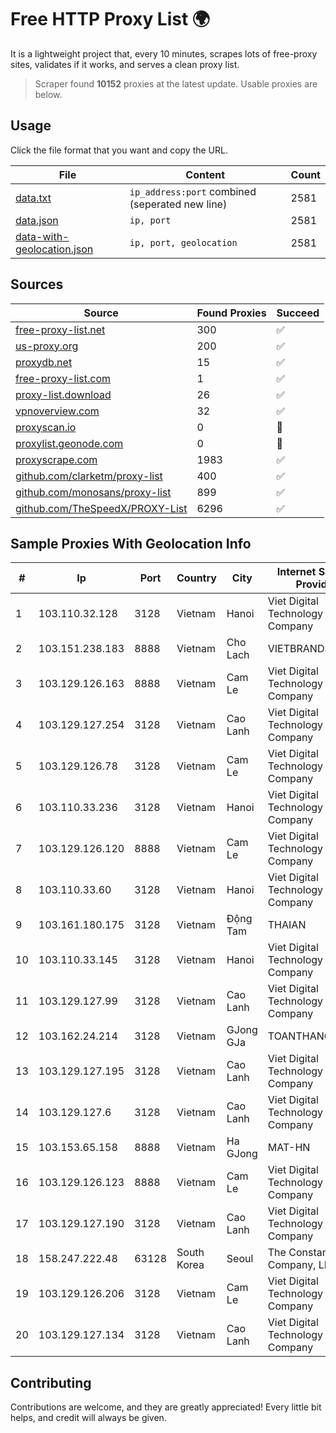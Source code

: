 
# Free HTTP Proxy List 🌍

It is a lightweight project that, every 10 minutes, scrapes lots of free-proxy sites, validates if it works, and serves a clean proxy list.


> Scraper found **10152** proxies at the latest update. Usable proxies are below.

## Usage

Click the file format that you want and copy the URL.


|File|Content|Count|
|----|-------|-----|
|[data.txt](https://raw.githubusercontent.com/themiralay/Proxy-List-World/master/data.txt)|`ip_address:port` combined (seperated new line)|2581|
|[data.json](https://raw.githubusercontent.com/themiralay/Proxy-List-World/master/data.json)|`ip, port`|2581|
|[data-with-geolocation.json](https://raw.githubusercontent.com/themiralay/Proxy-List-World/master/data-with-geolocation.json)|`ip, port, geolocation`|2581|

## Sources

|Source|Found Proxies|Succeed|
|------|-------------|-------|
|[free-proxy-list.net](https://free-proxy-list.net)|300|✅|
|[us-proxy.org](https://www.us-proxy.org)|200|✅|
|[proxydb.net](http://proxydb.net)|15|✅|
|[free-proxy-list.com](https://free-proxy-list.com/?page=&port=&type%5B%5D=http&type%5B%5D=https&up_time=0&search=Search)|1|✅|
|[proxy-list.download](https://www.proxy-list.download/HTTP)|26|✅|
|[vpnoverview.com](https://vpnoverview.com/privacy/anonymous-browsing/free-proxy-servers)|32|✅|
|[proxyscan.io](https://www.proxyscan.io)|0|🚫|
|[proxylist.geonode.com](https://proxylist.geonode.com/api/proxy-list?limit=300&page=1&sort_by=lastChecked&sort_type=desc&protocols=http,https)|0|🚫|
|[proxyscrape.com](https://api.proxyscrape.com/v2/?request=displayproxies&protocol=http&timeout=10000&country=all&ssl=all&anonymity=all)|1983|✅|
|[github.com/clarketm/proxy-list](https://raw.githubusercontent.com/clarketm/proxy-list/master/proxy-list-raw.txt)|400|✅|
|[github.com/monosans/proxy-list](https://raw.githubusercontent.com/monosans/proxy-list/main/proxies/http.txt)|899|✅|
|[github.com/TheSpeedX/PROXY-List](https://raw.githubusercontent.com/TheSpeedX/PROXY-List/master/http.txt)|6296|✅|


## Sample Proxies With Geolocation Info

|#|Ip|Port|Country|City|Internet Service Provider|
|-|--|----|-------|----|-------------------------|
|1|103.110.32.128|3128|Vietnam|Hanoi|Viet Digital Technology Liability Company|
|2|103.151.238.183|8888|Vietnam|Cho Lach|VIETBRANDS|
|3|103.129.126.163|8888|Vietnam|Cam Le|Viet Digital Technology Liability Company|
|4|103.129.127.254|3128|Vietnam|Cao Lanh|Viet Digital Technology Liability Company|
|5|103.129.126.78|3128|Vietnam|Cam Le|Viet Digital Technology Liability Company|
|6|103.110.33.236|3128|Vietnam|Hanoi|Viet Digital Technology Liability Company|
|7|103.129.126.120|8888|Vietnam|Cam Le|Viet Digital Technology Liability Company|
|8|103.110.33.60|3128|Vietnam|Hanoi|Viet Digital Technology Liability Company|
|9|103.161.180.175|3128|Vietnam|Động Tam|THAIAN|
|10|103.110.33.145|3128|Vietnam|Hanoi|Viet Digital Technology Liability Company|
|11|103.129.127.99|3128|Vietnam|Cao Lanh|Viet Digital Technology Liability Company|
|12|103.162.24.214|3128|Vietnam|GJong GJa|TOANTHANGSTECH|
|13|103.129.127.195|3128|Vietnam|Cao Lanh|Viet Digital Technology Liability Company|
|14|103.129.127.6|3128|Vietnam|Cao Lanh|Viet Digital Technology Liability Company|
|15|103.153.65.158|8888|Vietnam|Ha GJong|MAT-HN|
|16|103.129.126.123|8888|Vietnam|Cam Le|Viet Digital Technology Liability Company|
|17|103.129.127.190|3128|Vietnam|Cao Lanh|Viet Digital Technology Liability Company|
|18|158.247.222.48|63128|South Korea|Seoul|The Constant Company, LLC|
|19|103.129.126.206|3128|Vietnam|Cam Le|Viet Digital Technology Liability Company|
|20|103.129.127.134|3128|Vietnam|Cao Lanh|Viet Digital Technology Liability Company|



## Contributing

Contributions are welcome, and they are greatly appreciated! Every
little bit helps, and credit will always be given.

